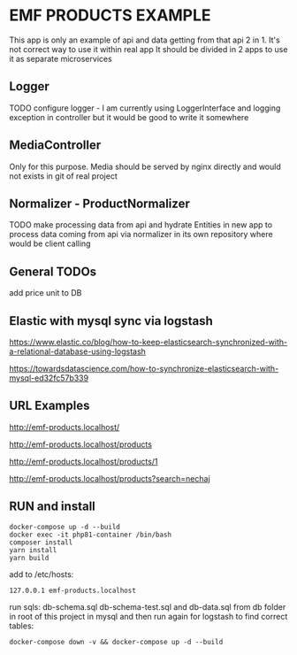 # EMF PRODUCTS EXAMPLE
This app is only an example of api and data getting from that api 2 in 1. It's not correct way to use it within real app
It should be divided in 2 apps to use it as separate microservices
## Logger
TODO configure logger - I am currently using LoggerInterface and logging exception in controller but it would be good to write it somewhere

## MediaController
Only for this purpose. Media should be served by nginx directly and would not exists in git of real project

## Normalizer - ProductNormalizer
TODO make processing data from api and hydrate Entities
in new app to process data coming from api via normalizer in its own repository where would be client calling

## General TODOs
add price unit to DB


## Elastic with mysql sync via logstash
https://www.elastic.co/blog/how-to-keep-elasticsearch-synchronized-with-a-relational-database-using-logstash

https://towardsdatascience.com/how-to-synchronize-elasticsearch-with-mysql-ed32fc57b339

## URL Examples
http://emf-products.localhost/

http://emf-products.localhost/products

http://emf-products.localhost/products/1

http://emf-products.localhost/products?search=nechaj

## RUN and install
```console
docker-compose up -d --build
docker exec -it php81-container /bin/bash
composer install 
yarn install
yarn build
```
add to /etc/hosts:

```
127.0.0.1 emf-products.localhost
```

run sqls: db-schema.sql db-schema-test.sql and db-data.sql from db folder in root of this project in mysql
and then run again for logstash to find correct tables:
```
docker-compose down -v && docker-compose up -d --build
```
